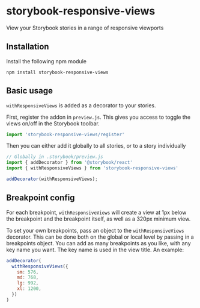 # storybook-responsive-views
View your Storybook stories in a range of responsive viewports

## Installation
Install the following npm module

```
npm install storybook-responsive-views
```

## Basic usage

`withResponsiveViews` is added as a decorator to your stories.

First, register the addon in `preview.js`. This gives you access to toggle the views on/off in the Storybook toolbar.

```js
import 'storybook-responsive-views/register'
```

Then you can either add it globally to all stories, or to a story individually

```js
// Globally in .storybook/preview.js
import { addDecorator } from '@storybook/react'
import { withResponsiveViews } from 'storybook-responsive-views'

addDecorator(withResponsiveViews);
```

## Breakpoint config

For each breakpoint, `withResponsiveViews` will create a view at 1px below the breakpoint and the breakpoint itself, as well as a 320px minimum view.

To set your own breakpoints, pass an object to the `withResponsiveViews` decorator. This can be done both on the global or local level by passing in a breakpoints object. You can add as many breakpoints as you like, with any key name you want. The key name is used in the view title. An example:

```js
addDecorator(
  withResponsiveViews({
    sm: 576,
    md: 768,
    lg: 992,
    xl: 1200,  
  })
)
```
